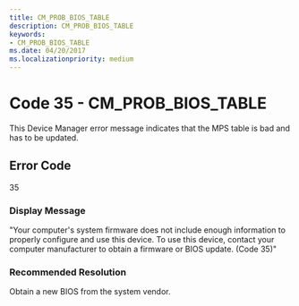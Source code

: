 ```yaml
---
title: CM_PROB_BIOS_TABLE
description: CM_PROB_BIOS_TABLE
keywords:
- CM_PROB_BIOS_TABLE
ms.date: 04/20/2017
ms.localizationpriority: medium
---
```


# Code 35 - CM_PROB_BIOS_TABLE

This Device Manager error message indicates that the MPS table is bad and has to be updated.

## Error Code

35

### Display Message

"Your computer's system firmware does not include enough information to properly configure and use this device. To use this device, contact your computer manufacturer to obtain a firmware or BIOS update. (Code 35)"

### Recommended Resolution

Obtain a new BIOS from the system vendor.
